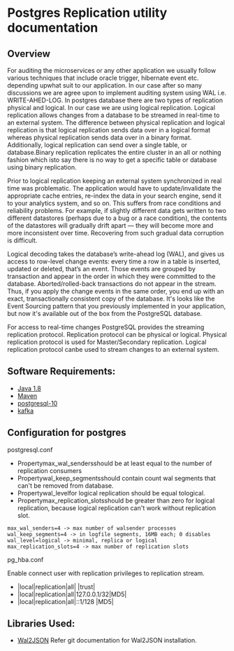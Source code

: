 # Postgres Replication utility documentation 

## Overview     
For auditing the microservices or any other application we usually follow various techniques that include oracle trigger, hibernate event etc. depending upwhat suit to our application. In our case after so many discussions we are agree upon to implement auditing system using WAL i.e. WRITE-AHED-LOG. In postgres database there are two types of replication physical and logical. In our case we are using logical replication. Logical replication allows changes from a database to be streamed in real-time to an external system. The difference between physical replication and logical replication is that logical replication sends data over in a logical format whereas physical replication sends data over in a binary format. Additionally, logical replication can send over a single table, or database.Binary replication replicates the entire cluster in an all or nothing fashion which isto say there is no way to get a specific table or database using binary replication.

Prior to logical replication keeping an external system synchronized in real time was problematic. The application would have to update/invalidate the appropriate cache entries, re-index the data in your search engine, send it to your analytics system, and so on. This suffers from race conditions and reliability problems. For example, if slightly different data gets written to two different datastores (perhaps due to a bug or a race condition), the contents of the datastores will gradually drift apart — they will become more and more inconsistent over time. Recovering from such gradual data corruption is difficult.

Logical decoding takes the database’s write-ahead log (WAL), and gives us access to row-level change events: every time a row in a table is inserted, updated or deleted, that’s an event. Those events are grouped by transaction and appear in the order in which they were committed to the database. Aborted/rolled-back transactions do not appear in the stream. Thus, if you apply the change events in the same order, you end up with an exact, transactionally consistent copy of the database. It's looks like the Event Sourcing pattern that you previously implemented in your application, but now it's available out of the box from the PostgreSQL database.

For access to real-time changes PostgreSQL provides the streaming replication protocol. Replication protocol can be physical or logical. Physical replication protocol is used for Master/Secondary replication. Logical replication protocol canbe used to stream changes to an external system.

## Software Requirements:

* [Java 1.8](https://www.oracle.com/technetwork/java/javase/downloads/jdk8-downloads-2133151.html)
* [Maven](https://maven.apache.org/download.cgi)
* [postgresql-10](https://www.postgresql.org/download/)
* [kafka](https://kafka.apache.org/quickstart)

## Configuration for postgres
postgresql.conf
* Propertymax_wal_sendersshould be at least equal to the number of replication consumers
* Propertywal_keep_segmentsshould contain count wal segments that can't be removed from database.
* Propertywal_levelfor logical replication should be equal tological.
* Propertymax_replication_slotsshould be greater than zero for logical replication, because logical replication can't work without replication slot.

``` Example:
max_wal_senders=4 -> max number of walsender processes
wal_keep_segments=4 -> in logfile segments, 16MB each; 0 disables
wal_level=logical -> minimal, replica or logical
max_replication_slots=4 -> max number of replication slots
```
pg_hba.conf

Enable connect user with replication privileges to replication stream.
* |local|replication|all|            |trust|
* |local|replication|all|127.0.0.1/32|MD5|
* |local|replication|all|::1/128     |MD5|

## Libraries Used:

* [Wal2JSON](https://github.com/eulerto/wal2json)
Refer git documentation for Wal2JSON installation.

